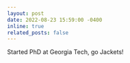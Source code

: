 ```yaml
---
layout: post
date: 2022-08-23 15:59:00 -0400
inline: true
related_posts: false
---
```


Started PhD at Georgia Tech, go Jackets!
